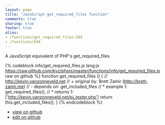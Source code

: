 ```yaml
---
layout: page
title: "JavaScript get_required_files function"
comments: true
sharing: true
footer: true
alias:
- /functions/get_required_files:594
- /functions/594
---
```

A JavaScript equivalent of PHP's get_required_files

{% codeblock info/get_required_files.js lang:js https://raw.github.com/kvz/phpjs/master/functions/info/get_required_files.js raw on github %}
function get_required_files () {
    // http://kevin.vanzonneveld.net
    // +   original by: Brett Zamir (http://brett-zamir.me)
    // -    depends on: get_included_files
    // *     example 1: get_required_files();
    // *     returns 1: ['http://kevin.vanzonneveld.net/pj_tester.php']
    return this.get_included_files();
}
{% endcodeblock %}

 - [view on github](https://github.com/kvz/phpjs/blob/master/functions/info/get_required_files.js)
 - [edit on github](https://github.com/kvz/phpjs/edit/master/functions/info/get_required_files.js)
